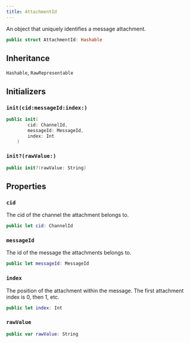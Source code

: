 ```yaml
---
title: AttachmentId
---
```


An object that uniquely identifies a message attachment.

``` swift
public struct AttachmentId: Hashable 
```

## Inheritance

`Hashable`, `RawRepresentable`

## Initializers

### `init(cid:messageId:index:)`

``` swift
public init(
        cid: ChannelId,
        messageId: MessageId,
        index: Int
    ) 
```

### `init?(rawValue:)`

``` swift
public init?(rawValue: String) 
```

## Properties

### `cid`

The cid of the channel the attachment belongs to.

``` swift
public let cid: ChannelId
```

### `messageId`

The id of the message the attachments belongs to.

``` swift
public let messageId: MessageId
```

### `index`

The position of the attachment within the message. The first attachment index is 0, then 1, etc.

``` swift
public let index: Int
```

### `rawValue`

``` swift
public var rawValue: String 
```
